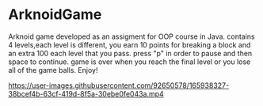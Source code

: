# ArknoidGame
Arknoid game developed as an assigment for OOP course in Java.
contains 4 levels,each level is different, you earn 10 points for breaking a block and an extra 100 each level that you pass.
press "p" in order to pause and then space to continue.
game is over when you reach the final level or you lose all of the game balls.
Enjoy!






https://user-images.githubusercontent.com/92650578/165938327-38bcef4b-63cf-419d-8f5a-30ebe0fe043a.mp4

